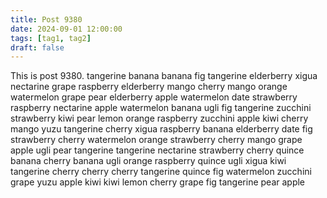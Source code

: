 ```yaml
---
title: Post 9380
date: 2024-09-01 12:00:00
tags: [tag1, tag2]
draft: false
---
```

This is post 9380.
tangerine
banana
banana
fig
tangerine
elderberry
xigua
nectarine
grape
raspberry
elderberry
mango
cherry
mango
orange
watermelon
grape
pear
elderberry
apple
watermelon
date
strawberry
raspberry
nectarine
apple
watermelon
banana
ugli
fig
tangerine
zucchini
strawberry
kiwi
pear
lemon
orange
raspberry
zucchini
apple
kiwi
cherry
mango
yuzu
tangerine
cherry
xigua
raspberry
banana
elderberry
date
fig
strawberry
cherry
watermelon
orange
strawberry
cherry
mango
grape
apple
ugli
pear
tangerine
tangerine
nectarine
strawberry
cherry
quince
banana
cherry
banana
ugli
orange
raspberry
quince
ugli
xigua
kiwi
tangerine
cherry
cherry
cherry
tangerine
quince
fig
watermelon
zucchini
grape
yuzu
apple
kiwi
kiwi
lemon
cherry
grape
fig
tangerine
pear
apple
